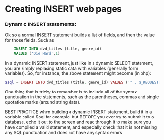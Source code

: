 Creating INSERT web pages
=========================

### Dynamic INSERT statements:

Ok so a normal INSERT statement builds a list of fields, and then the value for those fields. Such as 

```sql
	INSERT INTO dvd_titles (title, genre_id) 
	VALUES ('Die Hard',1)
```

In a dynamic INSERT statement, just like in a dynamic SELECT statement, you are simply replacing static data with variables (generally form variables). So, for instance, the above statement might become (in php):

```php
$sql = INSERT INTO dvd_titles (title, genre_id) VALUES ('" . $_REQUEST["title"] . "'," . $_REQUEST["genre"] . ");
```

One thing that is tricky to remember is to include all of the syntax punctuation in the statements, such as the parentheses, commas and single quotation marks (around string data).

BEST PRACTICE when building a dynamic INSERT statement, build it in a variable called $sql for example, but BEFORE you ever try to submit it to a database, echo it out to the screen and read through it to make sure you have compiled a valid statement, and especially check that it is not missing any SQL punctuation and does not have any syntax errors